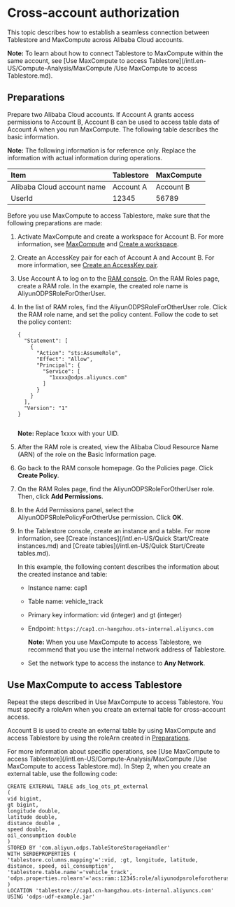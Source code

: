 # Cross-account authorization

This topic describes how to establish a seamless connection between Tablestore and MaxCompute across Alibaba Cloud accounts.

**Note:** To learn about how to connect Tablestore to MaxCompute within the same account, see [Use MaxCompute to access Tablestore](/intl.en-US/Compute-Analysis/MaxCompute /Use MaxCompute to access Tablestore.md).

## Preparations

Prepare two Alibaba Cloud accounts. If Account A grants access permissions to Account B, Account B can be used to access table data of Account A when you run MaxCompute. The following table describes the basic information.

**Note:** The following information is for reference only. Replace the information with actual information during operations.

|Item|Tablestore|MaxCompute|
|:---|:---------|:---------|
|Alibaba Cloud account name|Account A|Account B|
|UserId|12345|56789|

Before you use MaxCompute to access Tablestore, make sure that the following preparations are made:

1.  Activate MaxCompute and create a workspace for Account B. For more information, see [MaxCompute](https://www.alibabacloud.com/product/maxcompute) and [Create a workspace]().

2.  Create an AccessKey pair for each of Account A and Account B. For more information, see [Create an AccessKey pair](https://www.alibabacloud.com/help/doc-detail/53045.htm).

3.  Use Account A to log on to the [RAM console](https://ram.console.aliyun.com/). On the RAM Roles page, create a RAM role. In the example, the created role name is AliyunODPSRoleForOtherUser.

4.  In the list of RAM roles, find the AliyunODPSRoleForOtherUser role. Click the RAM role name, and set the policy content. Follow the code to set the policy content:

    ```
    {
      "Statement": [
        {
          "Action": "sts:AssumeRole",
          "Effect": "Allow",
          "Principal": {
            "Service": [
              "1xxxx@odps.aliyuncs.com"
            ]
          }
        }
      ],
      "Version": "1"
    }
                            
    ```

    **Note:** Replace 1xxxx with your UID.

5.  After the RAM role is created, view the Alibaba Cloud Resource Name \(ARN\) of the role on the Basic Information page.

6.  Go back to the RAM console homepage. Go the Policies page. Click **Create Policy**.

7.  On the RAM Roles page, find the AliyunODPSRoleForOtherUser role. Then, click **Add Permissions**.

8.  In the Add Permissions panel, select the AliyunODPSRolePolicyForOtherUse permission. Click **OK**.

9.  In the Tablestore console, create an instance and a table. For more information, see [Create instances](/intl.en-US/Quick Start/Create instances.md) and [Create tables](/intl.en-US/Quick Start/Create tables.md).

    In this example, the following content describes the information about the created instance and table:

    -   Instance name: cap1
    -   Table name: vehicle\_track
    -   Primary key information: vid \(integer\) and gt \(integer\)
    -   Endpoint: `https://cap1.cn-hangzhou.ots-internal.aliyuncs.com`

        **Note:** When you use MaxCompute to access Tablestore, we recommend that you use the internal network address of Tablestore.

    -   Set the network type to access the instance to **Any Network**.

## Use MaxCompute to access Tablestore

Repeat the steps described in Use MaxCompute to access Tablestore. You must specify a roleArn when you create an external table for cross-account access.

Account B is used to create an external table by using MaxCompute and access Tablestore by using the roleArn created in [Preparations](#preparation).

For more information about specific operations, see [Use MaxCompute to access Tablestore](/intl.en-US/Compute-Analysis/MaxCompute /Use MaxCompute to access Tablestore.md). In Step 2, when you create an external table, use the following code:

```
CREATE EXTERNAL TABLE ads_log_ots_pt_external
(
vid bigint,
gt bigint,
longitude double,
latitude double,
distance double ,
speed double,
oil_consumption double
)
STORED BY 'com.aliyun.odps.TableStoreStorageHandler'
WITH SERDEPROPERTIES (
'tablestore.columns.mapping'=':vid, :gt, longitude, latitude, distance, speed, oil_consumption',
'tablestore.table.name'='vehicle_track',
'odps.properties.rolearn'='acs:ram::12345:role/aliyunodpsroleforotheruser'
)
LOCATION 'tablestore://cap1.cn-hangzhou.ots-internal.aliyuncs.com'
USING 'odps-udf-example.jar'
            
```

